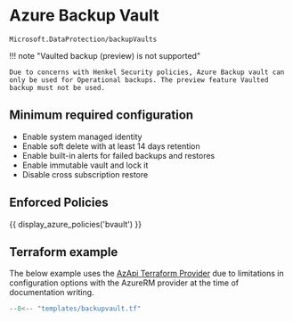 # Azure Backup Vault

```
Microsoft.DataProtection/backupVaults
```

!!! note "Vaulted backup (preview) is not supported"

    Due to concerns with Henkel Security policies, Azure Backup vault can only be used for Operational backups. The preview feature Vaulted backup must not be used.

## Minimum required configuration

- Enable system managed identity
- Enable soft delete with at least 14 days retention
- Enable built-in alerts for failed backups and restores
- Enable immutable vault and lock it
- Disable cross subscription restore

## Enforced Policies

{{ display_azure_policies('bvault') }}

## Terraform example

The below example uses the [AzApi Terraform Provider](https://registry.terraform.io/providers/Azure/azapi/latest/docs) due to limitations in configuration options with the AzureRM provider at the time of documentation writing.

``` terraform linenums="1"
--8<-- "templates/backupvault.tf"
```